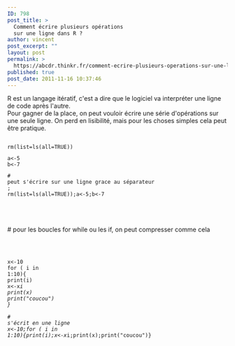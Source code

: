 ```yaml
---
ID: 798
post_title: >
  Comment écrire plusieurs opérations
  sur une ligne dans R ?
author: vincent
post_excerpt: ""
layout: post
permalink: >
  https://abcdr.thinkr.fr/comment-ecrire-plusieurs-operations-sur-une-ligne-dans-r/
published: true
post_date: 2011-11-16 10:37:46
---
```

R est un langage itératif, c'est a dire que le logiciel va interpréter une ligne de code après l'autre.<br />Pour gagner de la place, on peut vouloir écrire une série d'opérations sur une seule ligne. On perd en lisibilité, mais pour les choses simples cela peut être pratique. <pre><code><br />rm(list=ls(all=TRUE))<br /><p>a&lt;-5<br />b&lt;-7</p># peut s'écrire sur une ligne grace au séparateur ;<br />rm(list=ls(all=TRUE));a&lt;-5;b&lt;-7<br /></code></pre> <br /><br /><br /># pour les boucles for while ou les if, on peut compresser comme cela<br /><br /> <pre><code><br /><br />x&lt;-10<br />for ( i in 1:10){<br />print(i)<br />x&lt;-x*i<br />print(x)<br />print("coucou")<br />}<br /> <br /># s'écrit en une ligne<br />x&lt;-10;for ( i in 1:10){print(i);x&lt;-x*i;print(x);print("coucou")} <br /> <br /> </code></pre> <br /><br /><br />